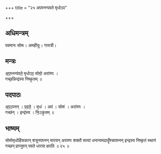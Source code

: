 +++
title = "२५ अपघ्नन्पवते मृधोऽप"

+++
## अधिमन्त्रम्
पवमानः सोमः। अमहीयुः। गायत्री।

## मन्त्रः
अ॒प॒घ्नन्प॑वते॒ मृधोऽप॒ सोमो॒ अरा॑व्णः ।  
गच्छ॒न्निन्द्र॑स्य निष्कृ॒तम् ॥

## पदपाठः
अ॒प॒ऽघ्नन् । प॒व॒ते॒ । मृधः॑ । अप॑ । सोमः॑ । अरा॑व्णः ।  
गच्छ॑न् । इन्द्र॑स्य । निः॒ऽकृ॒तम् ॥

## भाष्यम्
सोमोमृधोहिंसकान् शत्रूनपघ्नन् मारयन् अराव्णः शक्तौ सत्यां धनानामदातॄँश्चापघ्नन् इन्द्रस्य निष्कृतं स्थानं गच्छन् प्राप्नुवन् पवते धारया क्षरति ॥ २५ ॥